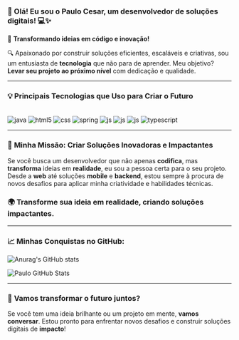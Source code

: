 ### 👋 Olá! Eu sou o Paulo Cesar, um desenvolvedor de soluções digitais! 💻✨

🎯 **Transformando ideias em código e inovação!**

🔍 Apaixonado por construir soluções eficientes, escaláveis e criativas, sou um entusiasta de **tecnologia** que não para de aprender. Meu objetivo? **Levar seu projeto ao próximo nível** com dedicação e qualidade.

---

### 💡 **Principais Tecnologias que Uso para Criar o Futuro**

<div style="display: inline_block"><br/>
    <img align="center" alt="java" src="https://img.shields.io/badge/Java-ED8B00?style=for-the-badge&logo=openjdk&logoColor=white"/>
    <img align="center" alt="html5" src="https://img.shields.io/badge/HTML5-E34F26?style=for-the-badge&logo=html5&logoColor=white"/>
    <img align="center" alt="css" src="https://img.shields.io/badge/CSS3-1572B6?style=for-the-badge&logo=css3&logoColor=white"/>
    <img align="center" alt="spring" src="https://img.shields.io/badge/Spring-6DB33F?style=for-the-badge&logo=spring&logoColor=white"/>
    <img align="center" alt="js" src="https://img.shields.io/badge/JavaScript-F7DF1E?style=for-the-badge&logo=javascript&logoColor=black"/>
    <img align="center" alt="js" src="https://img.shields.io/badge/Node.js-43853D?style=for-the-badge&logo=node.js&logoColor=white"/>
    <img align="center" alt="js" src="https://img.shields.io/badge/React-20232A?style=for-the-badge&logo=react&logoColor=61DAFB"/>
    <img align="center" alt="typescript" src="https://img.shields.io/badge/TypeScript-007ACC?style=for-the-badge&logo=typescript&logoColor=white"/>
</div>

---

### 🚀 **Minha Missão: Criar Soluções Inovadoras e Impactantes**

Se você busca um desenvolvedor que não apenas **codifica**, mas **transforma** ideias em **realidade**, eu sou a pessoa certa para o seu projeto. Desde a **web** até soluções **mobile** e **backend**, estou sempre à procura de novos desafios para aplicar minha criatividade e habilidades técnicas.

### 🌍 **Transforme sua ideia em realidade, criando soluções impactantes.**

---

### 📈 **Minhas Conquistas no GitHub**:

![Anurag's GitHub stats](https://github-readme-stats.vercel.app/api?username=PaulaoBDM&theme=dracula)

![Paulo GitHub Stats](https://github-readme-stats.vercel.app/api/top-langs/?username=PaulaoBDM&theme=dracula)

---

### 🚀 **Vamos transformar o futuro juntos?**

Se você tem uma ideia brilhante ou um projeto em mente, **vamos conversar**. Estou pronto para enfrentar novos desafios e construir soluções digitais de **impacto**!
